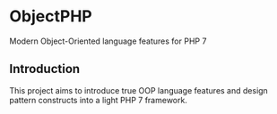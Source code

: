 # ObjectPHP
Modern Object-Oriented language features for PHP 7

## Introduction
This project aims to introduce true OOP language features and design pattern constructs into a light PHP 7 framework.
